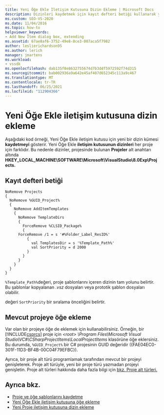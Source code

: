 ```yaml
---
title: Yeni Öğe Ekle İletişim Kutusuna Dizin Ekleme | Microsoft Docs
description: Dizinleri kaydetmek için kayıt defteri betiği kullanarak yeni Visual Studio Ekle iletişim kutusuna dizinler ekleme hakkında bilgi öğrenin.
ms.custom: SEO-VS-2020
ms.date: 11/04/2016
ms.topic: how-to
helpviewer_keywords:
- Add New Item dialog box, extending
ms.assetid: 67ae8af6-3752-49e8-8ce3-007aca5f7982
author: leslierichardson95
ms.author: lerich
manager: jmartens
ms.workload:
- vssdk
ms.openlocfilehash: dab135f8e8632755674d7b3ddf5972592f74d315
ms.sourcegitcommit: bab002936a9a642e45af407d652345c113a9c467
ms.translationtype: MT
ms.contentlocale: tr-TR
ms.lasthandoff: 06/25/2021
ms.locfileid: "112904366"
---
```

# <a name="add-directories-to-the-add-new-item-dialog-box"></a>Yeni Öğe Ekle iletişim kutusuna dizin ekleme
Aşağıdaki kod örneği, Yeni Öğe Ekle iletişim kutusu için yeni bir dizin kümesi **kaydetmeyi** gösterir. Yeni Öğe Ekle **iletişim kutusunun dizinleri** her proje için farklıdır. Bu nedenle dizinler, projesinde bulunan **Projeler** alt anahtarı altında **HKEY_LOCAL_MACHINE\SOFTWARE\Microsoft\VisualStudio\8.0Exp\Projects.**

## <a name="registry-script"></a>Kayıt defteri betiği

```
NoRemove Projects
{
  NoRemove %GUID_Project%
  {
    NoRemove AddItemTemplates
    {
      NoRemove TemplateDirs
      {
        ForceRemove %CLSID_Package%
        {
      ForceRemove /1 = s '#%Folder_Label_ResID%'
          {
            val TemplatesDir = s '%Template_Path%'
            val SortPriority = d 2000
          }
        }
      }
    }
  }
}
```

 `%Template_Path%`değeri, proje şablonlarını içeren dizinin tam yolunu belirtir. Bu şablonlar kopyalanan *.vsz* dosyaları veya prototik şablon dosyaları olabilir.

 değeri `SortPriority` bir sıralama önceliğini belirtir.

## <a name="add-items-to-an-existing-project"></a>Mevcut projeye öğe ekleme
 Var olan bir projeye öğe de eklemek için kullanabilirsiniz. Örneğin, bir [!INCLUDE[csprcs](../../data-tools/includes/csprcs_md.md)] proje için *\<root> \Program Files\Microsoft Visual Studio\VC#\CSharpProjectItems\LocalProjectItems* klasörüne öğe eklersiniz. Bu durumda, `%GUID_Project%` bir C# projesinin GUID değeridir ({FAE04EC0-301F-11D3-BF4B-00C04F79EFBC}).

 Ayrıca, bir proje alt türü programlamak tarafından mevcut bir projeyi genişleterek. Proje alt türüyle, yeni bir proje türü yazmadan projeyi genişletin. Proje alt türleri hakkında daha fazla bilgi için [bkz. Proje alt türleri.](../../extensibility/internals/project-subtypes.md)

## <a name="see-also"></a>Ayrıca bkz.
- [Proje ve öğe şablonlarını kaydetme](../../extensibility/internals/registering-project-and-item-templates.md)
- [Yeni Öğe Ekle iletişim kutusuna öğe ekleme](../../extensibility/internals/adding-items-to-the-add-new-item-dialog-boxes.md)
- [Yeni Proje iletişim kutusuna dizin ekleme](../../extensibility/internals/adding-directories-to-the-new-project-dialog-box.md)
